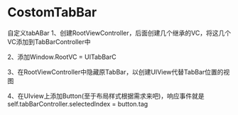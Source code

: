 # CostomTabBar
自定义tabABar
1、创建RootViewController，后面创建几个继承的VC，将这几个VC添加到TabBarController中

2、添加Window.RootVC = UITabBarC

3、在RootViewController中隐藏原TabBar，以创建UIView代替TabBar位置的视图

4、在UIview上添加Button(至于布局样式根据需求来吧)，响应事件就是self.tabBarController.selectedIndex = button.tag
